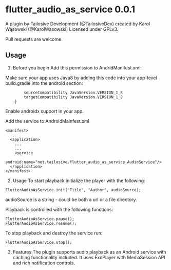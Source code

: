 # flutter_audio_as_service 0.0.1


A plugin by Tailosive Development (@TailosiveDev) created by Karol Wąsowski (@KarolWasowski)
Licensed under GPLv3.

Pull requests are welcome.


## Usage

1. Before you begin
Add this permission to AndridManifest.xml:
<uses-permission android:name="android.permission.FOREGROUND_SERVICE"/>

Make sure your app uses Java8 by adding this code into your app-level build.gradle into the android section:
```compileOptions {
        sourceCompatibility JavaVersion.VERSION_1_8
        targetCompatibility JavaVersion.VERSION_1_8
    }
```

Enable androidx support in your app.

Add the service to AndroidMainfest.xml
```
<manifest>
  ...
  <application>
    ...
    ...
    <service 
      android:name="net.tailosive.flutter_audio_as_service.AudioService"/>
  </application>
</manifest>
```

2. Usage
To start playback initialize the player with the following:
```
FlutterAudioAsService.init("Title", "Author", audioSource);
```
audioSource is a string - could be both a url or a file directory.

Playback is controlled with the following functions:
```
FlutterAudioAsService.pause();
FlutterAudioAsService.resume();
```

To stop playback and destroy the service run:
```
FlutterAudioAsService.stop();
```

3. Features
The plugin supports audio playback as an Android service with caching functionality included. It uses ExoPlayer with MediaSession API and rich notification controls.
